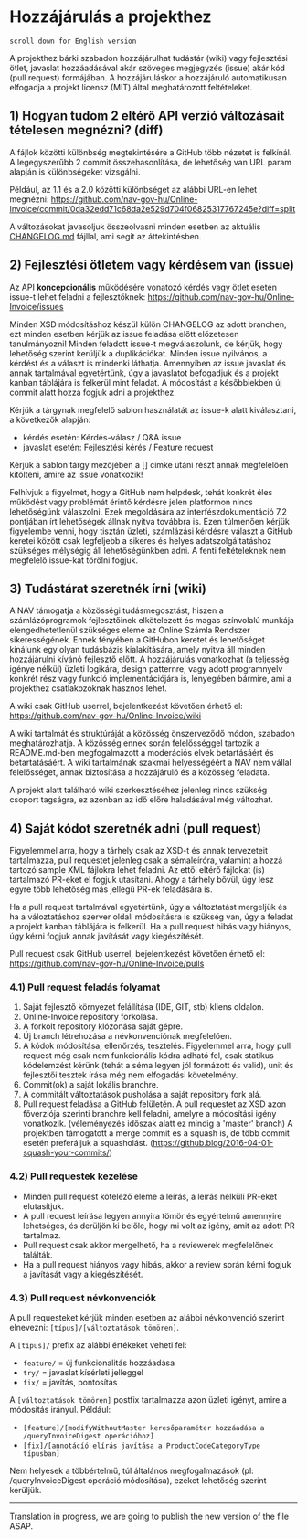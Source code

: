 # Hozzájárulás a projekthez

`scroll down for English version`

A projekthez bárki szabadon hozzájárulhat tudástár (wiki) vagy fejlesztési ötlet, javaslat hozzáadásával akár szöveges megjegyzés (issue) akár kód (pull request) formájában. A hozzájáruláskor a hozzájáruló automatikusan elfogadja a projekt licensz (MIT) által meghatározott feltételeket.

## 1) Hogyan tudom 2 eltérő API verzió változásait tételesen megnézni? (diff)

A fájlok közötti különbség megtekintésére a GitHub több nézetet is felkínál. A legegyszerűbb 2 commit összehasonlítása, de lehetőség van URL param alapján is különbségeket vizsgálni. 

Például, az 1.1 és a 2.0 közötti különbséget az alábbi URL-en lehet megnézni: https://github.com/nav-gov-hu/Online-Invoice/commit/0da32edd71c68da2e529d704f06825317767245e?diff=split

A változásokat javasoljuk összeolvasni minden esetben az aktuális [CHANGELOG.md](https://github.com/nav-gov-hu/Online-Invoice/blob/master/src/schemas/nav/gov/hu/OSA/CHANGELOG_2.0.md) fájllal, ami segít az áttekintésben.

## 2) Fejlesztési ötletem vagy kérdésem van (issue)

Az API **koncepcionális** működésére vonatozó kérdés vagy ötlet esetén issue-t lehet feladni a fejlesztőknek: https://github.com/nav-gov-hu/Online-Invoice/issues

Minden XSD módosításhoz készül külön CHANGELOG az adott branchen, ezt minden esetben kérjük az issue feladása előtt előzetesen tanulmányozni! Minden feladott issue-t megválaszolunk, de kérjük, hogy lehetőség szerint kerüljük a duplikációkat. Minden issue nyilvános, a kérdést és a választ is mindenki láthatja. Amennyiben az issue javaslat és annak tartalmával egyetértünk, úgy a javaslatot befogadjuk és a projekt kanban táblájára is felkerül mint feladat. A módosítást a későbbiekben új commit alatt hozzá fogjuk adni a projekthez.

Kérjük a tárgynak megfelelő sablon használatát az issue-k alatt kiválasztani, a következők alapján:

- kérdés esetén: Kérdés-válasz / Q&A issue
- javaslat esetén: Fejlesztési kérés / Feature request

Kérjük a sablon tárgy mezőjében a [] címke utáni részt annak megfelelően kitölteni, amire az issue vonatkozik!

Felhívjuk a figyelmet, hogy a GitHub nem helpdesk, tehát konkrét éles működést vagy problémát érintő kérdésre jelen platformon nincs lehetőségünk válaszolni. Ezek megoldására az interfészdokumentáció 7.2 pontjában írt lehetőségek állnak nyitva továbbra is. Ezen túlmenően kérjük figyelembe venni, hogy tisztán üzleti, számlázási kérdésre választ a GitHub keretei között csak legfeljebb a sikeres és helyes adatszolgáltatáshoz szükséges mélységig áll lehetőségünkben adni. A fenti feltételeknek nem megfelelő issue-kat törölni fogjuk.

## 3) Tudástárat szeretnék írni (wiki)

A NAV támogatja a közösségi tudásmegosztást, hiszen a számlázóprogramok fejlesztőinek elkötelezett és magas színvolalú munkája elengedhetetlenül szükséges eleme az Online Számla Rendszer sikerességének. Ennek fényében a GitHubon keretet és lehetőséget kínálunk egy olyan tudásbázis kialakítására, amely nyitva áll minden hozzájárulni kívánó fejlesztő előtt. A hozzájárulás vonatkozhat (a teljesség igénye nélkül) üzleti logikára, design patternre, vagy adott programnyelv konkrét rész vagy funkció implementációjára is, lényegében bármire, ami a projekthez csatlakozóknak hasznos lehet.

A wiki csak GitHub userrel, bejelentkezést követően érhető el: https://github.com/nav-gov-hu/Online-Invoice/wiki

A wiki tartalmát és struktúráját a közösség önszerveződő módon, szabadon meghatározhatja. A közösség ennek során felelősséggel tartozik a README.md-ben megfogalmazott a moderációs elvek betartásáért és betartatásáért. A wiki tartalmának szakmai helyességéért a NAV nem vállal felelősséget, annak biztosítása a hozzájáruló és a közösség feladata.

A projekt alatt található wiki szerkesztéséhez jelenleg nincs szükség csoport tagságra, ez azonban az idő előre haladásával még változhat.

## 4) Saját kódot szeretnék adni (pull request)

Figyelemmel arra, hogy a tárhely csak az XSD-t és annak tervezeteit tartalmazza, pull requestet jelenleg csak a sémaleíróra, valamint a hozzá tartozó sample XML fájlokra lehet feladni. Az ettől eltérő fájlokat (is) tartalmazó PR-eket el fogjuk utasítani. Ahogy a tárhely bővül, úgy lesz egyre több lehetőség más jellegű PR-ek feladására is.

Ha a pull request tartalmával egyetértünk, úgy a változtatást mergeljük és ha a váloztatáshoz szerver oldali módosításra is szükség van, úgy a feladat a projekt kanban táblájára is felkerül. Ha a pull request hibás vagy hiányos, úgy kérni fogjuk annak javítását vagy kiegészítését.

Pull request csak GitHub userrel, bejelentkezést követően érhető el: https://github.com/nav-gov-hu/Online-Invoice/pulls

### 4.1) Pull request feladás folyamat
1. Saját fejlesztő környezet felállítása (IDE, GIT, stb) kliens oldalon.
2. Online-Invoice repository forkolása.
3. A forkolt repository klózonása saját gépre.
4. Új branch létrehozása a névkonvenciónak megfelelően.
5. A kódok módosítása, ellenőrzés, tesztelés. Figyelemmel arra, hogy pull request még csak nem funkcionális kódra adható fel, csak statikus kódelemzést kérünk (tehát a séma legyen jól formázott és valid), unit és fejlesztői tesztek írása még nem elfogadási követelmény.
6. Commit(ok) a saját lokális branchre. 
7. A commitált változtatások pusholása a saját repository fork alá.
8. Pull request feladása a GitHub felületén. A pull requestet az XSD azon főverziója szerinti branchre kell feladni, amelyre a módosítási igény vonatkozik. (véleményezés időszak alatt ez mindig a 'master' branch) A projektben támogatott a merge commit és a squash is, de több commit esetén preferáljuk a squasholást. (https://github.blog/2016-04-01-squash-your-commits/)

### 4.2) Pull requestek kezelése
- Minden pull request kötelező eleme a leírás, a leírás nélküli PR-eket elutasítjuk.
- A pull request leírása legyen annyira tömör és egyértelmű amennyire lehetséges, és derüljön ki belőle, hogy mi volt az igény, amit az adott PR tartalmaz.
- Pull request csak akkor mergelhető, ha a reviewerek megfelelőnek találták.
- Ha a pull request hiányos vagy hibás, akkor a review során kérni fogjuk a javítását vagy a kiegészítését.

### 4.3) Pull request névkonvenciók
A pull requesteket kérjük minden esetben az alábbi névkonvenció szerint elnevezni: `[típus]/[változtatások tömören]`. 

A `[típus]/` prefix az alábbi értékeket veheti fel:

- `feature/` = új funkcionalitás hozzáadása
- `try/` = javaslat kísérleti jelleggel
- `fix/` = javítás, pontosítás

A `[változtatások tömören]` postfix tartalmazza azon üzleti igényt, amire a módosítás irányul. Például:

- `[feature]/[modifyWithoutMaster keresőparaméter hozzáadása a /queryInvoiceDigest operációhoz]`
- `[fix]/[annotácíó elírás javítása a ProductCodeCategoryType típusban]`

Nem helyesek a többértelmű, túl általános megfogalmazások (pl: /queryInvoiceDigest operáció módosítása), ezeket lehetőség szerint kerüljük.

---------------------------------------------------------------------------------------------------------------------------------------------

Translation in progress, we are going to publish the new version of the file ASAP.